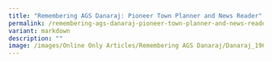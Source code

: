 ```yaml
---
title: "Remembering AGS Danaraj: Pioneer Town Planner and News Reader"
permalink: /remembering-ags-danaraj-pioneer-town-planner-and-news-reader/
variant: markdown
description: ""
image: /images/Online Only Articles/Remembering AGS Danaraj/Danaraj_1960s.png
---
```

